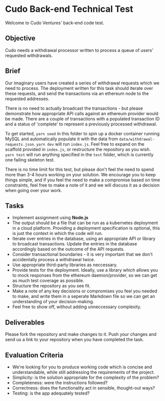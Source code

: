 # Cudo Back-end Technical Test

Welcome to Cudo Ventures' back-end code test.

## Objective

Cudo needs a withdrawal processor written to process a queue of users' requested withdrawals.

## Brief

Our imaginary users have created a series of withdrawal requests which we need to process. The deployment written for this task should iterate over these requests, and send the transactions via an ethereum node to the requested addresses.

There is no need to actually broadcast the transactions - but please demonstrate how appropriate API calls against an ethereum provider would be made. There are a couple of transactions with a populated transaction ID and a status of 'complete' to represent a previously processed withdrawal.

To get started, `yarn seed` in this folder to spin up a docker container running MySQL and automatically populate it with the data from `data/withdrawal-requests.json`. `yarn dev` will run `index.js`. Feel free to expand on the scaffold provided in `index.js`, or restructure the repository as you wish. `yarn test` will run anything specified in the `test` folder, which is currently one failing skeleton test.

There is no time limit for this test, but please don't feel the need to spend more than 3-4 hours working on your solution. We encourage you to keep things simple, and if you feel the need to make a compromise based on time constraints, feel free to make a note of it and we will discuss it as a decision when going over your work.

## Tasks

- Implement assignment using **Node.js**
- The output should be a file that can be run as a kubernetes deployment in a cloud platform. Providing a deployment specification is optional, this is just the context in which the code will run.
- Iterate over entries in the database, using an appropriate API or library to broadcast transactions. Update the entries in the database accordingly based on the outcome of the API requests.
- Consider transactional boundaries - it is very important that we don't accidentally process a withdrawal twice.
- Use appropriate third-party libraries as neccessary.
- Provide tests for the deployment. Ideally, use a library which allows you to mock responses from the ethereum daemon/provider, so we can get as much test coverage as possible.
- Structure the repository as you see fit.
- Make a note of any key decisions or compromises you feel you needed to make, and write them in a seperate Markdown file so we can get an understanding of your decision-making.
- Feel free to show off, without adding unneccessary complexity.

## Deliverables

Please fork the repository and make changes to it. Push your changes and send us a link to your repository when you have completed the task.

## Evaluation Criteria

- We're looking for you to produce working code which is concise and understandable, while still addressing the requirements of the project.
- Simplicity: is the solution appropriate for the complexity of the problem?
- Completeness: were the instructions followed?
- Correctness: does the functionality act in sensible, thought-out ways?
- Testing: is the app adequately tested?
